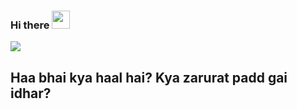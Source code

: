 ### Hi there <img src="https://github.com/TheDudeThatCode/TheDudeThatCode/blob/master/Assets/Hi.gif" width="29">




![](https://komarev.com/ghpvc/?username=Mohammed-Saif0&style=for-the-badge)

## Haa bhai kya haal hai? Kya zarurat padd gai idhar?
<!--
**Mohammed-Saif0/Mohammed-Saif0** is a ✨ _special_ ✨ repository because its `README.md` (this file) appears on your GitHub profile.

Here are some ideas to get you started:

- 🔭 I’m currently working on ...
- 🌱 I’m currently learning ...
- 👯 I’m looking to collaborate on ...
- 🤔 I’m looking for help with ...
- 💬 Ask me about ...
- 📫 How to reach me: ...
- 😄 Pronouns: ...
- ⚡ Fun fact: ...
-->

